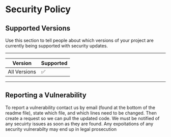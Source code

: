 # Security Policy

## Supported Versions

Use this section to tell people about which versions of your project are
currently being supported with security updates.

---------------------------------------
| Version        | Supported          |
| -------------- | ------------------ |
| All Versions   | :white_check_mark: |
---------------------------------------

## Reporting a Vulnerability

To report a vulnerability contact us by email (found at the bottom of the readme file), state which file, and which lines need to be changed. Then create a request so we can
pull the updated code. We must be notified of any secuirty issues as soon as they are found. Any expoitations of any security vulnerabilty may end up in legal prosecution
